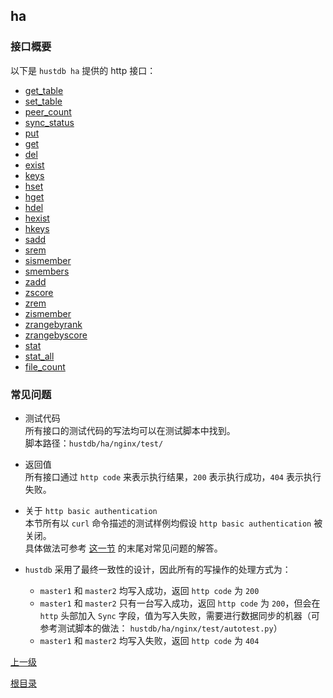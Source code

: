 ha
--

### 接口概要 ###

以下是 `hustdb ha` 提供的 http 接口：

* [get_table](ha/get_table.md)
* [set_table](ha/set_table.md)
* [peer_count](ha/peer_count.md)
* [sync_status](ha/sync_status.md)
* [put](ha/put.md)
* [get](ha/get.md)
* [del](ha/del.md)
* [exist](ha/exist.md)
* [keys](ha/keys.md)
* [hset](ha/hset.md)
* [hget](ha/hget.md)
* [hdel](ha/hdel.md)
* [hexist](ha/hexist.md)
* [hkeys](ha/hkeys.md)
* [sadd](ha/sadd.md)
* [srem](ha/srem.md)
* [sismember](ha/sismember.md)
* [smembers](ha/smembers.md)
* [zadd](ha/zadd.md)
* [zscore](ha/zscore.md)
* [zrem](ha/zrem.md)
* [zismember](ha/zismember.md)
* [zrangebyrank](ha/zrangebyrank.md)
* [zrangebyscore](ha/zrangebyscore.md)
* [stat](ha/stat.md)
* [stat_all](ha/stat_all.md)
* [file_count](ha/file_count.md)

### 常见问题 ###

* 测试代码  
所有接口的测试代码的写法均可以在测试脚本中找到。  
脚本路径：`hustdb/ha/nginx/test/`

* 返回值  
所有接口通过 `http code` 来表示执行结果，`200` 表示执行成功，`404` 表示执行失败。

* 关于 `http basic authentication`  
本节所有以 `curl` 命令描述的测试样例均假设 `http basic authentication` 被关闭。  
具体做法可参考 [这一节](../advanced/ha/nginx.md) 的末尾对常见问题的解答。

* `hustdb` 采用了最终一致性的设计，因此所有的写操作的处理方式为：
	* `master1` 和 `master2` 均写入成功，返回 `http code` 为 `200`
	* `master1` 和 `master2` 只有一台写入成功，返回 `http code` 为 `200`，但会在 `http` 头部加入 `Sync` 字段，值为写入失败，需要进行数据同步的机器（可参考测试脚本的做法： `hustdb/ha/nginx/test/autotest.py`）
	* `master1` 和 `master2` 均写入失败，返回 `http code` 为 `404`  

[上一级](index.md)

[根目录](../index.md)